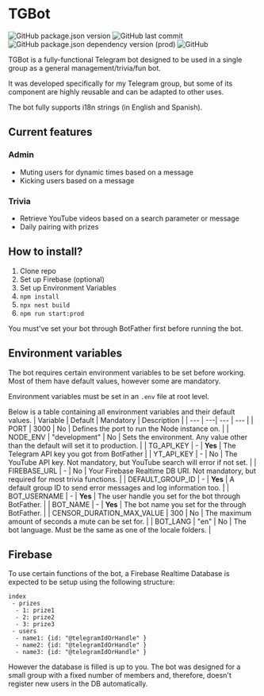 # TGBot
![GitHub package.json version](https://img.shields.io/github/package-json/v/hniklass/tgbot)
![GitHub last commit](https://img.shields.io/github/last-commit/hniklass/tgbot)
![GitHub package.json dependency version (prod)](https://img.shields.io/github/package-json/dependency-version/hniklass/tgbot/@nestjs/core)
![GitHub](https://img.shields.io/github/license/hniklass/tgbot)

TGBot is a fully-functional Telegram bot designed to be used in a single group as a general management/trivia/fun bot.

It was developed specifically for my Telegram group, but some of its component are highly reusable and can be adapted to other uses.

The bot fully supports i18n strings (in English and Spanish).

## Current features

### Admin
- Muting users for dynamic times based on a message
- Kicking users based on a message

### Trivia
- Retrieve YouTube videos based on a search parameter or message
- Daily pairing with prizes

## How to install?

1. Clone repo
2. Set up Firebase (optional)
3. Set up Environment Variables
2. `npm install`
3. `npx nest build`
4. `npm run start:prod`

You must've set your bot through BotFather first before running the bot.

## Environment variables

The bot requires certain environment variables to be set before working. Most of them have default values, however some are mandatory.

Environment variables must be set in an `.env` file at root level.

Below is a table containing all environment variables and their default values.
| Variable | Default | Mandatory | Description |
| --- | ---| --- | --- |
| PORT | 3000 | No | Defines the port to run the Node instance on. |
| NODE_ENV | "development" | No | Sets the environment. Any value other than the default will set it to production. |
| TG_API_KEY | - | **Yes** | The Telegram API key you got from BotFather |
| YT_API_KEY | - | No | The YouTube API key. Not mandatory, but YouTube search will error if not set. |
| FIREBASE_URL | - | No | Your Firebase Realtime DB URI. Not mandatory, but required for most trivia functions. |
| DEFAULT_GROUP_ID | - | **Yes** | A default group ID to send error messages and log information too. |
| BOT_USERNAME | - | **Yes** | The user handle you set for the bot through BotFather. |
| BOT_NAME | - | **Yes** | The bot name you set for the through BotFather. |
| CENSOR_DURATION_MAX_VALUE | 300 | No | The maximum amount of seconds a mute can be set for. |
| BOT_LANG | "en" | No | The bot language. Must be the same as one of the locale folders. |

## Firebase

To use certain functions of the bot, a Firebase Realtime Database is expected to be setup using the following structure:
```
index
 - prizes
  - 1: prize1
  - 2: prize2
  - 3: prize3
 - users
  - name1: {id: "@telegramIdOrHandle" }
  - name2: {id: "@telegramIdOrHandle" }
  - name3: {id: "@telegramIdOrHandle" }
```

However the database is filled is up to you. The bot was designed for a small group with a fixed number of members and, therefore, doesn't register new users in the DB automatically.
